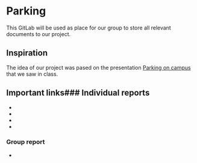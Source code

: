 # Parking

This GitLab will be used as place for our group to store all relevant documents to our project.

## Inspiration
The idea of our project was pased on the presentation [Parking on campus](https://medium.com/@kjs026/parking-on-campus-a-frustrating-time-consuming-issue-259ae8160b6#.cl5gaysto) that we saw in class.

## Important links### Individual reports
- []()
- []()
- []()
- []()

### Group report
- []()